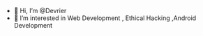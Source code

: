 - 👋 Hi, I’m @Devrier
- 👀 I’m interested in Web Development , Ethical Hacking ,Android Development
<!---
Devrier/Devrier is a ✨ special ✨ repository because its `README.md` (this file) appears on your GitHub profile.
You can click the Preview link to take a look at your changes.
--->
